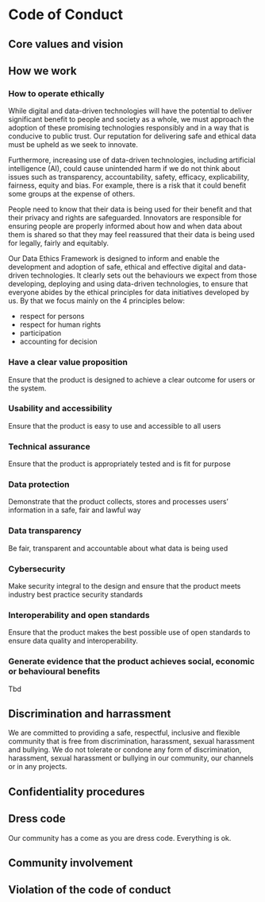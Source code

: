 # Code of Conduct

## Core values and vision

## How we work
### How to operate ethically
While digital and data-driven technologies will have the potential to deliver significant benefit to people and society as a whole, we must approach the adoption of these promising technologies responsibly and in a way that is conducive to public trust. Our reputation for delivering safe and ethical data must be upheld as we seek to innovate.

Furthermore, increasing use of data-driven technologies, including artificial intelligence (AI), could cause unintended harm if we do not think about issues such as transparency, accountability, safety, efficacy, explicability, fairness, equity and bias. For example, there is a risk that it could benefit some groups at the expense of others.

People need to know that their data is being used for their benefit and that their privacy and rights are safeguarded. Innovators are responsible for ensuring people are properly informed about how and when data about them is shared so that they may feel reassured that their data is being used for legally, fairly and equitably.

Our Data Ethics Framework is designed to inform and enable the development and adoption of safe, ethical and effective digital and data-driven technologies. It clearly sets out the behaviours we expect from those developing, deploying and using data-driven technologies, to ensure that everyone abides by the ethical principles for data initiatives developed by us. By that we focus mainly on the 4 principles below:
- respect for persons
- respect for human rights
- participation
- accounting for decision

### Have a clear value proposition
Ensure that the product is designed to achieve a clear outcome for users or the system.

### Usability and accessibility
Ensure that the product is easy to use and accessible to all users

### Technical assurance
Ensure that the product is appropriately tested and is fit for purpose

### Data protection
Demonstrate that the product collects, stores and processes users’ information in a safe, fair and lawful way

### Data transparency
Be fair, transparent and accountable about what data is being used

### Cybersecurity
Make security integral to the design and ensure that the product meets industry best practice security standards

### Interoperability and open standards
Ensure that the product makes the best possible use of open standards to ensure data quality and interoperability.

### Generate evidence that the product achieves social, economic or behavioural benefits
Tbd

## Discrimination and harrassment
We are committed to providing a safe, respectful, inclusive and flexible community that is free from discrimination, harassment, sexual harassment and bullying. We do not tolerate or condone any form of discrimination, harassment, sexual harassment or bullying in our community, our channels or in any projects.  

## Confidentiality procedures

## Dress code
Our community has a come as you are dress code. Everything is ok.

## Community involvement

## Violation of the code of conduct
